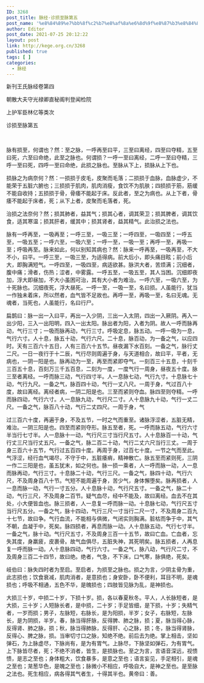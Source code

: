 ```yaml
---
ID: 3268
post_title: 脉经·诊损至脉第五
post_name: '%e8%84%89%e7%bb%8f%c2%b7%e8%af%8a%e6%8d%9f%e8%87%b3%e8%84%89%e7%ac%ac%e4%ba%94'
author: Editor
post_date: 2021-07-25 20:12:22
layout: post
link: http://kege.org.cn/3268
published: true
tags: [ ]
categories:
  - 脉经
---
```

新刊王氏脉经卷第四

朝散大夫守光禄卿直秘阁判登闻检院

上护军臣林亿等类次

诊损至脉第五

&nbsp;
<p class="content">脉有损至，何谓也？然：至之脉，一呼再至曰平，三至曰离经，四至曰夺精，五至曰死，六至曰命绝，此至之脉也。何谓损？一呼一至曰离经，二呼一至曰夺精，三呼一至曰死，四呼一至曰命绝，此损之脉也。至脉从下上，损脉从上下也。</p>
<p class="content">损脉之为病奈何？然：一损损于皮毛，皮聚而毛落；二损损于血脉，血脉虚少，不能荣于五脏六腑也；三损损于肌肉，肌肉消瘦，食饮不为肌肤；四损损于筋，筋缓不能自收持；五损损于骨，骨痿不能起于床。反此者，至之为病也。从上下者，骨痿不能起于床者，死；从下上者，皮聚而毛落者，死。</p>
<p class="content">治损之法奈何？然；损其肺者，益其气；损其心者，调其荣卫；损其脾者，调其饮食，适其寒温；损其肝者，缓其中；损其肾者，益其精气。此治损之法也。</p>
<p class="content">脉有一呼再至，一吸再至；一呼三至，一吸三至；一呼四至，一吸四至；一呼五至，一吸五至；一呼六至，一吸六至；一呼一至，一吸一至；再呼一至，再吸一至；呼吸再至。脉来如此，何以别知其病也？然：脉来一呼再至，一吸再至，不大不小，曰平。一呼三至，一吸三至，为适得病。前大后小，即头痛目眩；前小后大，即胸满短气。一呼四至，一吸四至，病适欲甚。脉洪大者，苦烦满；沉细者，腹中痛；滑者，伤热；涩者，中雾露。一呼五至，一吸五至，其人当困。沉细即夜加，浮大即昼加，不大小虽困可治，其有大小者为难治。一呼六至，一吸六至，为十死脉也。沉细夜死，浮大昼死。一呼一至，一吸一至，名曰损。人虽能行，犹当<span class="emphasis_small">一作独未</span>着床，所以然者，血气皆不足故也。再呼一至，再吸一至，名曰无魂。无魂者，当死也，人虽能行，名曰行尸。</p>
<p class="content">扁鹊曰：脉一出一入曰平，再出一入少阴，三出一入太阴，四出一入厥阴。再入一出少阳，三入一出阳明，四入一出太阳。脉出者为阳，入者为阴。故人一呼而脉再动，气行三寸；一吸而脉再动，气行三寸。呼吸定息，脉五动。一呼一吸为一息，气行六寸。人十息，脉五十动，气行六尺。二十息，脉百动，为一备之气，以应四时。天有三百六十五日，人有三百六十五节。昼夜漏下水百刻。一备之气，脉行丈二尺。一日一夜行于十二辰，气行尽则周遍于身，与天道相合，故曰平，平者，无病也，一阴一阳是也。脉再动为一至，再至而紧即夺气。一刻百三十五息，十刻千三百五十息，百刻万三千五百息，二刻为一度，一度气行一周身，昼夜五十度。脉三至者离经。一呼而脉三动，气行四寸半。人一息脉七动，气行九寸。十息脉七十动，气行九尺。一备之气，脉百四十动，气行一丈八尺。一周于身，气过百八十度，故曰离经。离经者病，一阴二阳是也。三至而紧则夺血。脉四至则夺精。一呼而脉四动，气行六寸。人一息脉九动，气行尺二寸。人十息脉九十动，气行一丈二尺。一备之气，脉百八十动，气行二丈四尺。一周于身，气</p>
<p class="content">过三百六十度，再遍于身，不及五节，一时之气而重至。诸脉浮涩者，五脏无精，难治。一阴三阳是也。四至而紧则夺形。脉五至者，死。一呼而脉五动，气行六寸半<span class="emphasis_small">当行七寸半。</span>人一息脉十一动，气行尺三寸<span class="emphasis_small">当行尺五寸。</span>人十息脉百一十动，气行丈三尺<span class="emphasis_small">当行丈五尺。</span>一备之气，脉二百二十动，气行二丈六尺<span class="emphasis_small">当行三丈。</span>一周于身三百六十五节，气行过五百四十度。再周于身，过百七十度。一节之气而至此。气浮涩，经行血气竭尽，不守于中，五脏痿痟，精神散亡。脉五至而紧则死，三阴<span class="emphasis_small">一作二</span>三阳是也，虽五犹末，如之何也。脉一损一乘者，人一呼而脉一动，人一息而脉再动，气行三寸。十息脉二十动，气行三尺。一备之气，脉四十动，气行六尺，不及周身百八十节。气短不能周遍于身，苦少气，身体懈堕矣。脉再损者，人一息而脉一动，气行一寸五分。人十息脉十动，气行尺五寸。一备之气，脉二十动，气行三尺，不及周身二百节。<span class="emphasis_small">疑</span>气血尽，经中不能及，故曰离经。血去不在其处，小大便皆血也。脉三损者，人一息复一呼而脉一动。十息脉七动，气行尺五寸<span class="emphasis_small">当行尺五分。</span>一备之气，脉十四动，气行三尺一寸<span class="emphasis_small">当行二尺一寸，</span>不及周身二百九十七节，故曰争。气行血流，不能相与俱微，气闭实则胸满。脏枯而争于中，其气不朝，血凝于中，死矣。脉四损者，再息而脉一动。人十息脉五动，气行七寸半。一备之气，脉十动。气行尺五寸，不及周身三百一十五节，故曰亡血。亡血者，忘失其度，身羸疲，皮裹骨。故气血俱尽，五脏失神，其死明矣。脉五损者，人再息复一呼而脉一动。人十息脉四动，气行六寸。一备之气，脉八动，气行尺二寸，不及周身三百二十四节，故曰绝。绝者，气急，不下床，口气寒，脉俱绝，死矣。</p>
<p class="content">岐伯曰：脉失四时者为至启。至启者，为损至之脉也。损之为言，少阴主骨为重，此志损也；饮食衰减，肌肉消者，是意损也；身安卧，卧不便利，耳目不明，是魂损也；呼吸不相通，五色不华，是魄损也；四肢皆见脉为乱，是神损也。</p>
大损三十岁，中损二十岁，下损十岁。损，各以春夏秋冬。平人，人长脉短者，是大损，三十岁；人短脉长者，是中损，二十岁；手足皆细，是下损，十岁；失精气者，一岁而损；男子，左脉短，右脉长，是为阳损，半岁；女子，右脉短，左脉长，是为阴损，半岁。春，脉当得肝脉，反得脾、肺之脉，损；夏，脉当得心脉，反得肾、肺之脉，损；秋，脉当得肺脉，反得肝、心之脉，损；冬，脉当得肾脉，反得心、脾之脉，损。当审切寸口之脉，知绝不绝。前后去为绝。掌上相击，坚如弹石，为上脉虚尽，下脉尚有，是为有胃气。上脉尽，下脉坚如弹石，为有胃气。上下脉皆尽者，死；不绝不消者，皆生，是损脉也。至之为言，言语音深远，视愦愦，是志之至也；身体粗大，饮食暴多，是意之至也；语言妄见，手足相引，是魂之至也；茏葱华色，是魄之至也；脉微小不相应，呼吸自大，是神之至也。是至脉之法也。死生相应，病各得其气者生，十得其半也。黄帝曰：善。